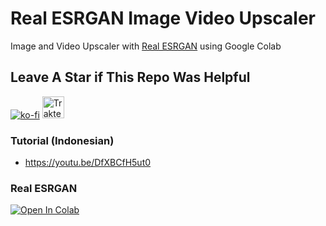 # Real ESRGAN Image Video Upscaler
Image and Video Upscaler with [Real ESRGAN](https://github.com/xinntao/Real-ESRGAN/tree/master) using Google Colab

## Leave A Star if This Repo Was Helpful
[![ko-fi](https://ko-fi.com/img/githubbutton_sm.svg)](https://ko-fi.com/R6R7AH1FA)
<a href="https://trakteer.id/ardha27">
    <img src="https://cdn.trakteer.id/images/embed/trbtn-red-1.png" alt="Trakteer" height="35">
</a>

### Tutorial (Indonesian)
- https://youtu.be/DfXBCfH5ut0

### Real ESRGAN
[![Open In Colab](https://colab.research.google.com/assets/colab-badge.svg)](https://colab.research.google.com/github/ardha27/Real-ESRGAN-Image-Video-Upscaler/blob/main/Real_ESRGAN_Image_and_Video_Upscaler.ipynb)
